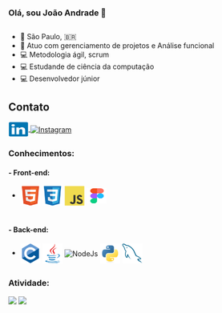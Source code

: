 ### Olá, sou João Andrade 👋

## 

- :checkered_flag: São Paulo,  :brazil:
- :newspaper: Atuo com gerenciamento de projetos e Análise funcional
- :computer: Metodologia ágil, scrum
- :computer: Estudande de ciência da computação
- :computer: Desenvolvedor júnior 

## Contato

<a href="https://www.linkedin.com/in/joao-vitor-andrade-de-araujo-9656b119b/" target="_blank">
  <img align="center" alt="Joao-LinkedIn" height="30" width="40" src="https://raw.githubusercontent.com/devicons/devicon/master/icons/linkedin/linkedin-original.svg">
</a>

<a href="https://www.instagram.com/andradejv__/" target="_blank">
  <img align="center" alt="Instagram" height="30" width="35" src="https://image.flaticon.com/icons/png/512/1384/1384063.png">
</a>

### Conhecimentos:

#### - Front-end:

- <img align="center" alt="HTML" heigth="30" width="40" src="https://raw.githubusercontent.com/devicons/devicon/master/icons/html5/html5-original.svg"> <img align="center" alt="CSS" heigth="30" width="40" src="https://raw.githubusercontent.com/devicons/devicon/master/icons/css3/css3-original.svg"> <img align="center" alt="Js" heigth="28" width="40" src="https://raw.githubusercontent.com/devicons/devicon/master/icons/javascript/javascript-original.svg"> <img align="center" alt="figma" height="30" width="40" src="https://raw.githubusercontent.com/devicons/devicon/master/icons/figma/figma-original.svg"> 
#
#### - Back-end:
- <img align="center" alt="C" heigth="30" width="40" src="https://raw.githubusercontent.com/devicons/devicon/master/icons/c/c-original.svg"> <img align="center" alt="Java" heigth="30" width="40" src="https://raw.githubusercontent.com/devicons/devicon/master/icons/java/java-original.svg"> <img align="center" alt="NodeJs" heigth="30" width="40" src="https://cdn.jsdelivr.net/gh/devicons/devicon/icons/nodejs/nodejs-plain.svg"> <img align="center" alt="Python" heigth="30" width="40" src="https://raw.githubusercontent.com/devicons/devicon/master/icons/python/python-original.svg"> <img align="center" alt="mysql" heigth="30" width="40" src="https://raw.githubusercontent.com/devicons/devicon/master/icons/mysql/mysql-original.svg">


##

### Atividade:

<div style="display:inline-block"> 
  <a href="https://github.com/AndradeJV"></a>
  <img height="120em" src="https://github-readme-stats.vercel.app/api?username=AndradeJV&show_icons=true&theme=dracula&include_all_commits=true&count_private=true"/>
  <img height="120em" src="https://github-readme-stats.vercel.app/api/top-langs/?username=AndradeJV&layout=compact&langs_count=16&theme=dracula"/>
</div>
